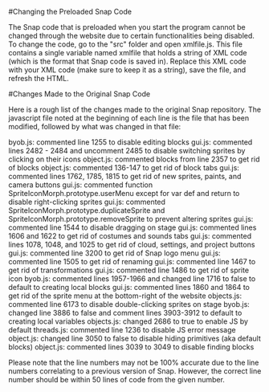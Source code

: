 #Changing the Preloaded Snap Code

The Snap code that is preloaded when you start the program cannot be changed through the website due to certain functionalities being disabled. To change the code, go to the "src" folder and open xmlfile.js. This file contains a single variable named xmlfile that holds a string of XML code (which is the format that Snap code is saved in). Replace this XML code with your XML code (make sure to keep it as a string), save the file, and refresh the HTML.

#Changes Made to the Original Snap Code

Here is a rough list of the changes made to the original Snap repository. The javascript file noted at the beginning of each line is the file that has been modified, followed by what was changed in that file:

byob.js: commented line 1255 to disable editing blocks
gui.js: commented lines 2482 - 2484 and uncomment 2485 to disable switching sprites by clicking on their icons
object.js: commented blocks from line 2357 to get rid of blocks
object.js: commented 136-147 to get rid of block tabs
gui.js: commented lines 1762, 1785, 1815 to get rid of new sprites, paints, and camera buttons
gui.js: commented function SpriteIconMorph.prototype.userMenu except for var def and return to disable right-clicking sprites
gui.js: commented SpriteIconMorph.prototype.duplicateSprite and SpriteIconMorph.prototype.removeSprite to prevent altering sprites
gui.js: commented line 1544 to disable dragging on stage
gui.js: commented lines 1606 and 1622 to get rid of costumes and sounds tabs
gui.js: commented lines 1078, 1048, and 1025 to get rid of cloud, settings, and project buttons
gui.js: commented line 3200 to get rid of Snap logo menu
gui.js: commented line 1505 to get rid of renaming
gui.js: commented line 1467 to get rid of transformations
gui.js: commented line 1486 to get rid of sprite icon
byob.js: commented lines 1957-1966 and changed line 1716 to false to default to creating local blocks
gui.js: commented lines 1860 and 1864 to get rid of the sprite menu at the bottom-right of the website
objects.js: commented line 6173 to disable double-clicking sprites on stage
byob.js: changed line 3886 to false and comment lines 3903-3912 to default to creating local variables
objects.js: changed 2686 to true to enable JS by default
threads.js: commented line 1236 to disable JS error message
object.js: changed line 3050 to false to disable hiding primitives (aka default blocks)
object.js: commented lines 3039 to 3049 to disable finding blocks

Please note that the line numbers may not be 100% accurate due to the line numbers correlating to a previous version of Snap. However, the correct line number should be within 50 lines of code from the given number.